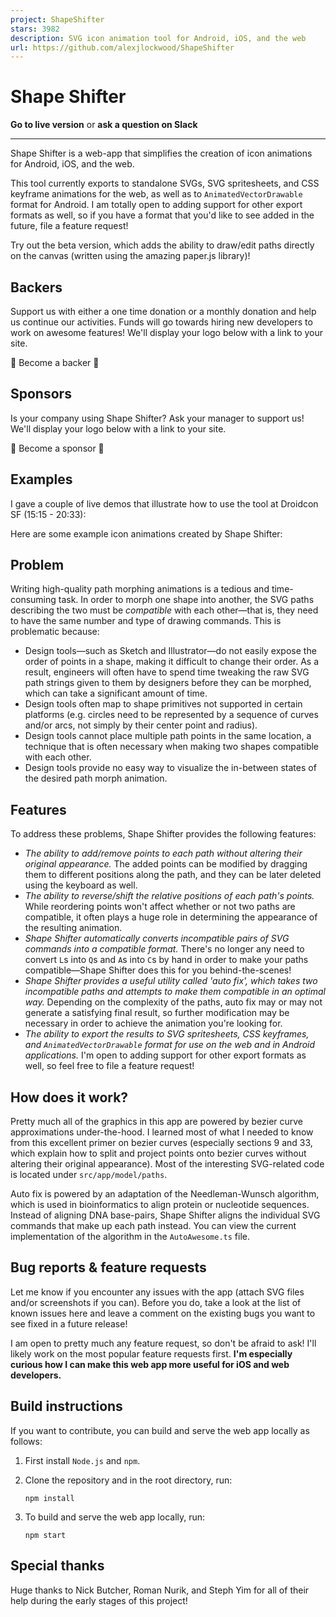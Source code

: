 ```yaml
---
project: ShapeShifter
stars: 3982
description: SVG icon animation tool for Android, iOS, and the web
url: https://github.com/alexjlockwood/ShapeShifter
---
```


Shape Shifter
=============

**Go to live version** or **ask a question on Slack**

* * *

Shape Shifter is a web-app that simplifies the creation of icon animations for Android, iOS, and the web.

This tool currently exports to standalone SVGs, SVG spritesheets, and CSS keyframe animations for the web, as well as to `AnimatedVectorDrawable` format for Android. I am totally open to adding support for other export formats as well, so if you have a format that you'd like to see added in the future, file a feature request!

Try out the beta version, which adds the ability to draw/edit paths directly on the canvas (written using the amazing paper.js library)!

Backers
-------

Support us with either a one time donation or a monthly donation and help us continue our activities. Funds will go towards hiring new developers to work on awesome features! We'll display your logo below with a link to your site.

🙏 Become a backer 🙏

Sponsors
--------

Is your company using Shape Shifter? Ask your manager to support us! We'll display your logo below with a link to your site.

🙏 Become a sponsor 🙏

Examples
--------

I gave a couple of live demos that illustrate how to use the tool at Droidcon SF (15:15 - 20:33):

Here are some example icon animations created by Shape Shifter:

Problem
-------

Writing high-quality path morphing animations is a tedious and time-consuming task. In order to morph one shape into another, the SVG paths describing the two must be _compatible_ with each other—that is, they need to have the same number and type of drawing commands. This is problematic because:

-   Design tools—such as Sketch and Illustrator—do not easily expose the order of points in a shape, making it difficult to change their order. As a result, engineers will often have to spend time tweaking the raw SVG path strings given to them by designers before they can be morphed, which can take a significant amount of time.
-   Design tools often map to shape primitives not supported in certain platforms (e.g. circles need to be represented by a sequence of curves and/or arcs, not simply by their center point and radius).
-   Design tools cannot place multiple path points in the same location, a technique that is often necessary when making two shapes compatible with each other.
-   Design tools provide no easy way to visualize the in-between states of the desired path morph animation.

Features
--------

To address these problems, Shape Shifter provides the following features:

-   _The ability to add/remove points to each path without altering their original appearance._ The added points can be modified by dragging them to different positions along the path, and they can be later deleted using the keyboard as well.
-   _The ability to reverse/shift the relative positions of each path's points._ While reordering points won't affect whether or not two paths are compatible, it often plays a huge role in determining the appearance of the resulting animation.
-   _Shape Shifter automatically converts incompatible pairs of SVG commands into a compatible format._ There's no longer any need to convert `L`s into `Q`s and `A`s into `C`s by hand in order to make your paths compatible—Shape Shifter does this for you behind-the-scenes!
-   _Shape Shifter provides a useful utility called 'auto fix', which takes two incompatible paths and attempts to make them compatible in an optimal way._ Depending on the complexity of the paths, auto fix may or may not generate a satisfying final result, so further modification may be necessary in order to achieve the animation you're looking for.
-   _The ability to export the results to SVG spritesheets, CSS keyframes, and `AnimatedVectorDrawable` format for use on the web and in Android applications._ I'm open to adding support for other export formats as well, so feel free to file a feature request!

How does it work?
-----------------

Pretty much all of the graphics in this app are powered by bezier curve approximations under-the-hood. I learned most of what I needed to know from this excellent primer on bezier curves (especially sections 9 and 33, which explain how to split and project points onto bezier curves without altering their original appearance). Most of the interesting SVG-related code is located under `src/app/model/paths`.

Auto fix is powered by an adaptation of the Needleman-Wunsch algorithm, which is used in bioinformatics to align protein or nucleotide sequences. Instead of aligning DNA base-pairs, Shape Shifter aligns the individual SVG commands that make up each path instead. You can view the current implementation of the algorithm in the `AutoAwesome.ts` file.

Bug reports & feature requests
------------------------------

Let me know if you encounter any issues with the app (attach SVG files and/or screenshots if you can). Before you do, take a look at the list of known issues here and leave a comment on the existing bugs you want to see fixed in a future release!

I am open to pretty much any feature request, so don't be afraid to ask! I'll likely work on the most popular feature requests first. **I'm especially curious how I can make this web app more useful for iOS and web developers.**

Build instructions
------------------

If you want to contribute, you can build and serve the web app locally as follows:

1.  First install `Node.js` and `npm`.
    
2.  Clone the repository and in the root directory, run:
    
    ```
    npm install
    ```
    
3.  To build and serve the web app locally, run:
    
    ```
    npm start
    ```
    

Special thanks
--------------

Huge thanks to Nick Butcher, Roman Nurik, and Steph Yim for all of their help during the early stages of this project!
